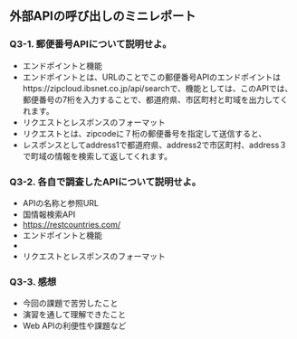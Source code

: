 ## 外部APIの呼び出しのミニレポート
### Q3-1. 郵便番号APIについて説明せよ。
* エンドポイントと機能
* エンドポイントとは、URLのことでこの郵便番号APIのエンドポイントはhttps://zipcloud.ibsnet.co.jp/api/searchで、機能としては、このAPIでは、郵便番号の7桁を入力することで、都道府県、市区町村と町域を出力してくれます。
* リクエストとレスポンスのフォーマット
* リクエストとは、zipcodeに７桁の郵便番号を指定して送信すると、
* レスポンスとしてaddress1で都道府県、address2で市区町村、address３で町域の情報を検索して返してくれます。
### Q3-2. 各自で調査したAPIについて説明せよ。
* APIの名称と参照URL
* 国情報検索API
* https://restcountries.com/
* エンドポイントと機能
* 
* リクエストとレスポンスのフォーマット
### Q3-3. 感想
* 今回の課題で苦労したこと
* 演習を通して理解できたこと
* Web APIの利便性や課題など
